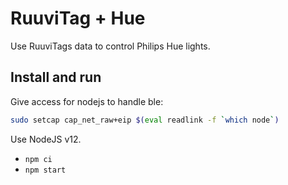 # RuuviTag + Hue

Use RuuviTags data to control Philips Hue lights.

## Install and run

Give access for nodejs to handle ble: 

```bash
sudo setcap cap_net_raw+eip $(eval readlink -f `which node`)
```

Use NodeJS v12.

- `npm ci`
- `npm start`